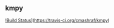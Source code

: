 ## kmpy
[!Build Status](https://travis-ci.org/cmashraf/kmpy.svg?branch=master)](https://travis-ci.org/cmashraf/kmpy)

